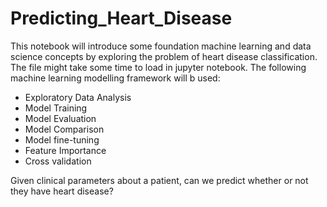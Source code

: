 # Predicting_Heart_Disease

This notebook will introduce some foundation machine learning and data science concepts by exploring the problem of heart disease classification. The file might take some time to load in jupyter notebook. 
The following machine learning modelling framework will b used:
* Exploratory Data Analysis
* Model Training
* Model Evaluation
* Model Comparison
* Model fine-tuning
* Feature Importance
* Cross validation

Given clinical parameters about a patient, can we predict whether or not they have heart disease?
